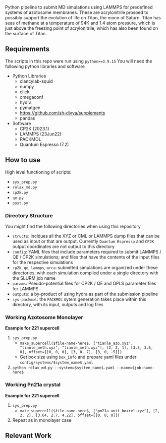 Python pipeline to submit MD simulations using LAMMPS for predefined systems of azotosome membranes. These are acrylonitrile prosoed to possibly support the evolution of life on Titan, the moon of Saturn. Titan has seas of methane at a temperature of 94K and 1.4 atom pressure, which is just above the freezing point of acrylonitrile, which has also been found on the surface of Titan.

## Requirements

The scripts in this repo were run using `python==3.9.15` You will need the following python libraries and software

- Python Libraries
    - clancylab-squid
    - numpy
    - click
    - omegaconf
    - hydra
    - pymatgen
    - https://github.com/sh-divya/supplements
    - pandas
- Software
    - CP2K (2023.1)
    - LAMMPS (23Jun22)
    - PACKMOL
    - Quantum Espresso (7.2)

## How to use

High level functioning of scripts:

- `sys_prep.py`
- `relax_md.py`
- `cp2k.py`
- `qe.py`
- `post.py`

### Directory Structure

You might find the following directories when using this repository

- `structs`: incldues all the XYZ or CML or LAMMPS dump files that can be used as input or that are output. Currently `Quantum Espresso` and `CP2K` output coordinates are not output to this directory
- `config`: YAML files that include parameters required to submit LAMMPS / QE / CP2K simulations; and files that have the contents of the input files for the respective simulations
- `cp2k`, `qe`, `lammps`, `orca`: submitted simulations are organized under these directories, with each simulation compiled under a single directory with the SLURM job name
- `params`: Pseudo-potential files for CP2K / QE and OPLS parameter files for LAMMPS
- `outputs`: a by-product of using hydra as part of the submission pipeline
- `sys-packmol`: the `PACKMOL` sytem generation takes place within this directory, with its input, outputs and log files

### Working Azotosome Monolayer

**Example for 221 supercell**

1. `sys_prep.py`
    - `make_supercell($file-name-here$, ["tianle_azo.xyz", "tianle_meth.xyz", "tianle_meth.xyz"], [2, 2, 1], [3.5, 3.5, 0], offset=[[0, 0, 0], [3, 0, 7], [3, 0, -5]])`
    - Get box size using `box_info` and prepare yaml files under `config/systems/$system_name$.yaml`
2. `python relax_md.py --system=$system_name$.yaml --name=$job-name-here$`

### Working Pn21a crystal

**Example for 221 supercell**

1. `sys_prep.py`
    - `make_supercell($file-name-here$, ["pn21a_unit_boxrel.xyz"], [2, 2, 2], [3.64, 2.7, 4.22], offset=[[0, 0, 0]])`
2. Repeat as in monolayer case

## Relevant Work